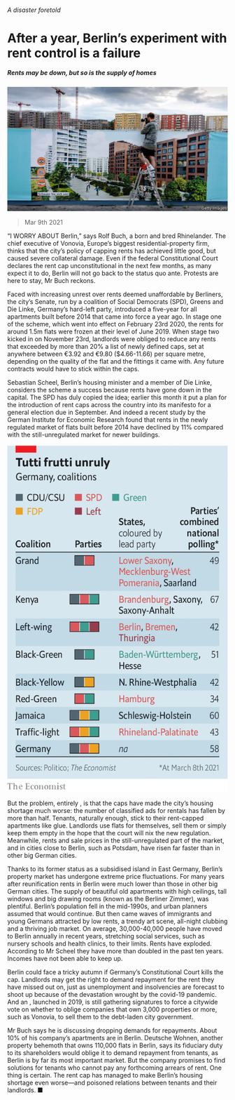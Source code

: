 ###### A disaster foretold

# After a year, Berlin’s experiment with rent control is a failure 

##### Rents may be down, but so is the supply of homes 

![image](images/20210313_eup502.jpg) 

> Mar 9th 2021 


“I WORRY ABOUT Berlin,” says Rolf Buch, a born and bred Rhinelander. The chief executive of Vonovia, Europe’s biggest residential-property firm, thinks that the city’s policy of capping rents has achieved little good, but caused severe collateral damage. Even if the federal Constitutional Court declares the rent cap unconstitutional in the next few months, as many expect it to do, Berlin will not go back to the status quo ante. Protests are here to stay, Mr Buch reckons.


Faced with increasing unrest over rents deemed unaffordable by Berliners, the city’s Senate, run by a coalition of Social Democrats (SPD), Greens and Die Linke, Germany’s hard-left party, introduced a five-year  for all apartments built before 2014 that came into force a year ago. In stage one of the scheme, which went into effect on February 23rd 2020, the rents for around 1.5m flats were frozen at their level of June 2019. When stage two kicked in on November 23rd, landlords were obliged to reduce any rents that exceeded by more than 20% a list of newly defined caps, set at anywhere between €3.92 and €9.80 ($4.66-11.66) per square metre, depending on the quality of the flat and the fittings it came with. Any future contracts would have to stick within the caps.



Sebastian Scheel, Berlin’s housing minister and a member of Die Linke, considers the scheme a success because rents have gone down in the capital. The SPD has duly copied the idea; earlier this month it put a plan for the introduction of rent caps across the country into its manifesto for a general election due in September. And indeed a recent study by the German Institute for Economic Research found that rents in the newly regulated market of flats built before 2014 have declined by 11% compared with the still-unregulated market for newer buildings.

![image](images/20210313_euc111.png) 



But the problem, entirely , is that the caps have made the city’s housing shortage much worse: the number of classified ads for rentals has fallen by more than half. Tenants, naturally enough, stick to their rent-capped apartments like glue. Landlords use flats for themselves, sell them or simply keep them empty in the hope that the court will nix the new regulation. Meanwhile, rents and sale prices in the still-unregulated part of the market, and in cities close to Berlin, such as Potsdam, have risen far faster than in other big German cities.


Thanks to its former status as a subsidised island in East Germany, Berlin’s property market has undergone extreme price fluctuations. For many years after reunification rents in Berlin were much lower than those in other big German cities. The supply of beautiful old apartments with high ceilings, tall windows and big drawing rooms (known as the Berliner Zimmer), was plentiful. Berlin’s population fell in the mid-1990s, and urban planners assumed that would continue. But then came waves of immigrants and young Germans attracted by low rents, a trendy art scene, all-night clubbing and a thriving job market. On average, 30,000-40,000 people have moved to Berlin annually in recent years, stretching social services, such as nursery schools and health clinics, to their limits. Rents have exploded. According to Mr Scheel they have more than doubled in the past ten years. Incomes have not been able to keep up.


Berlin could face a tricky autumn if Germany’s Constitutional Court kills the cap. Landlords may get the right to demand repayment for the rent they have missed out on, just as unemployment and insolvencies are forecast to shoot up because of the devastation wrought by the covid-19 pandemic. And an , launched in 2019, is still gathering signatures to force a citywide vote on whether to oblige companies that own 3,000 properties or more, such as Vonovia, to sell them to the debt-laden city government.


Mr Buch says he is discussing dropping demands for repayments. About 10% of his company’s apartments are in Berlin. Deutsche Wohnen, another property behemoth that owns 110,000 flats in Berlin, says its fiduciary duty to its shareholders would oblige it to demand repayment from tenants, as Berlin is by far its most important market. But the company promises to find solutions for tenants who cannot pay any forthcoming arrears of rent. One thing is certain. The rent cap has managed to make Berlin’s housing shortage even worse—and poisoned relations between tenants and their landlords. ■

